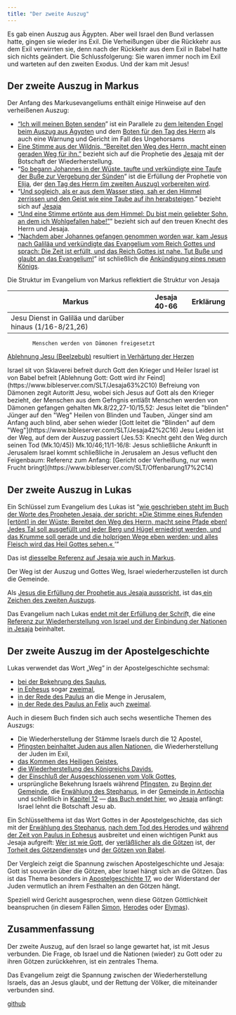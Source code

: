 ```yaml
---
title: "Der zweite Auszug"
---
```



Es gab einen Auszug aus Ägypten. Aber weil Israel den Bund verlassen hatte, gingen sie wieder ins Exil. Die Verheißungen über die Rückkehr aus dem Exil verwirrten sie, denn nach der Rückkehr aus dem Exil in Babel hatte sich nichts geändert. Die Schlussfolgerung: Sie waren immer noch im Exil und warteten auf den zweiten Exodus. Und der kam mit Jesus!


## Der zweite Auszug in Markus

<a name="f526"></a>
Der Anfang des Markusevangeliums enthält einige Hinweise auf den verheißenen Auszug:

- [“Ich will meinen Boten senden](https://www.bibleserver.com/SLT/Markus1%2C2)” ist ein Parallele zu [dem leitenden Engel beim Auszug aus Ägypten](https://www.bibleserver.com/SLT/2.Mose23%2C20) und dem [Boten für den Tag des Herrn](https://www.bibleserver.com/SLT/Maleachi3%2C1) als auch eine Warnung und Gericht im Fall des Ungehorsams
- [Eine Stimme aus der Wildnis, “Bereitet den Weg des Herrn, macht einen geraden Weg für ihn.”](https://www.bibleserver.com/SLT/Jesaja40%2C3) bezieht sich auf die Prophetie des [Jesaja](https://www.bibleserver.com/SLT/Jesaja40%2C3) mit der Botschaft der Wiederherstellung.
- “[So begann Johannes in der Wüste, taufte und verkündigte eine Taufe der Buße zur Vergebung der Sünden](https://www.bibleserver.com/SLT/Markus1%2C4)” ist die Erfüllung der Prophetie von [Elija](https://www.bibleserver.com/SLT/Matth%C3%A4us11%2C13-14), der [den Tag des Herrn (im zweiten Auszug) vorbereiten wird](https://www.bibleserver.com/SLT/Maleachi3%2C5).
- “[Und sogleich, als er aus dem Wasser stieg, sah er den Himmel zerrissen und den Geist wie eine Taube auf ihn herabsteigen](https://www.bibleserver.com/SLT/Markus1%2C10).” bezieht sich auf [Jesaja](https://www.bibleserver.com/SLT/Jesaja63%2C11-19)
- [“Und eine Stimme ertönte aus dem Himmel: Du bist mein geliebter Sohn, an dem ich Wohlgefallen habe!”](https://www.bibleserver.com/SLT/Markus1%2C11)” bezieht sich auf den treuen Knecht des Herrn und Jesaja.
- [“Nachdem aber Johannes gefangen genommen worden war, kam Jesus nach Galiläa und verkündigte das Evangelium vom Reich Gottes und sprach: Die Zeit ist erfüllt, und das Reich Gottes ist nahe. Tut Buße und glaubt an das Evangelium!](https://www.bibleserver.com/SLT/Markus1%2C14-15)” ist schließlich die [Ankündigung eines neuen Königs](https://www.bibleserver.com/SLT/Jesaja52%2C7).

<p>Die Struktur im Evangelium von Markus reflektiert die Struktur von Jesaja</p>


| Markus | Jesaja 40-66 | Erklärung |
|--------|--------------|-----------|
| Jesu Dienst in Galiläa und darüber hinaus (1/16-8/21,26) |
			Menschen werden von Dämonen freigesetzt
[Ablehnung Jesu (Beelzebub)](https://www.bibleserver.com/SLT/Markus3%2C22-30) resultiert [in Verhärtung der Herzen](https://www.bibleserver.com/SLT/Markus4%2C11-13)

<td style="width:30%;">Israel sit von Sklaverei befreit durch Gott den Krieger und Heiler</td>
			Israel ist von Babel befreit
[Ablehnung Gott: Gott wird ihr Feind](https://www.bibleserver.com/SLT/Jesaja63%2C10)
<td style="width:30%;">Befreiung von Dämonen zegit Autoritt Jesu, wobei sich Jesus auf Gott als den Krieger bezieht, der Menschen aus dem Gefngnis entläßt</td>
			Menschen werden von Dämonen gefangen gehalten

<tr>
<td>Mk.8/22,27-10/15,52: Jesus leitet die "blinden" Jünger auf den "Weg"</td></tr>
			Heilen von Blinden und Tauben, Jünger sind am Anfang auch blind, aber sehen wieder
<td>[Gott leitet die "Blinden" auf dem "Weg"](https://www.bibleserver.com/SLT/Jesaja42%2C16)</td>
<td>Jesu Leiden ist der Weg, auf dem der Auszug passiert (Jes.53: Knecht geht den Weg durch seinen Tod (Mk.10/45))</td>
<tr>
<td>Mk.10/46;11/1-16/8: Jesus schließliche Ankunft in Jerusalem</td>
<td>Israel kommt schließliche in Jerusalem an</td>
<td>Jesus veflucht den Feigenbaum: Referenz zum Anfang: [Gericht oder Verheißung, nur wenn Frucht bringt](https://www.bibleserver.com/SLT/Offenbarung17%2C14)</td>
</tr>


## Der zweite Auszug in Lukas

<a name="f2e1"></a>
Ein Schlüssel zum Evangelium des Lukas ist “[wie geschrieben steht im Buch der Worte des Propheten Jesaja, der spricht: »Die Stimme eines Rufenden [ertönt] in der Wüste: Bereitet den Weg des Herrn, macht seine Pfade eben! Jedes Tal soll ausgefüllt und jeder Berg und Hügel erniedrigt werden, und das Krumme soll gerade und die holprigen Wege eben werden; und alles Fleisch wird das Heil Gottes sehen.« ](https://www.bibleserver.com/SLT/Lukas3%2C4-6)’”

Das ist [diesselbe Referenz auf Jesaja wie auch in Markus](https://www.bibleserver.com/SLT/Jesaja40%2C2-3).

Der Weg ist der Auszug und Gottes Weg, Israel wiederherzustellen ist durch die Gemeinde.

Als [Jesus die Erfüllung der Prophetie aus Jesaja ausspricht,](https://www.bibleserver.com/SLT/Lukas4%2C16-30) ist das[ ein Zeichen des zweiten Auszugs](https://www.bibleserver.com/SLT/Jesaja61%2C1-2).

Das Evangelium nach Lukas [endet mit der Erfüllung der Schrif](https://www.bibleserver.com/SLT/Lukas24%2C44-49)t, die eine [Referenz zur Wiederherstellung von Israel und der Einbindung der Nationen in Jesaja](https://www.bibleserver.com/SLT/Jesaja49%2C6) beinhaltet.


## Der zweite Auszug im der Apostelgeschichte

<a name="b683"></a>
Lukas verwendet das Wort „Weg” in der Apostelgeschichte sechsmal:

- [bei der Bekehrung des Saulus](https://www.bibleserver.com/SLT/Apostelgeschichte9%2C2),
- [in Ephesus](https://www.bibleserver.com/SLT/Apostelgeschichte19%2C9) sogar [zweimal](https://www.bibleserver.com/SLT/Apostelgeschichte19%2C23),
- [in der Rede des Paulus](https://www.bibleserver.com/SLT/Apostelgeschichte22%2C4) an die Menge in Jerusalem,
- [in der Rede des Paulus an Felix](https://www.bibleserver.com/SLT/Apostelgeschichte24%2C14) auch [zweimal](https://www.bibleserver.com/SLT/Apostelgeschichte24%2C22).


Auch in diesem Buch finden sich auch sechs wesentliche Themen des Auszugs:

- Die Wiederherstellung der Stämme Israels durch die 12 Apostel,
- [Pfingsten beinhaltet Juden aus allen Nationen](https://www.bibleserver.com/SLT/Apostelgeschichte2%2C5), die Wiederherstellung der Juden im Exil,
- [das Kommen des Heiligen Geistes](https://www.bibleserver.com/SLT/Apostelgeschichte2),
- [die Wiederherstellung des Königreichs Davids](https://www.bibleserver.com/SLT/Apostelgeschichte15%2C13-18),
- [der Einschluß der Ausgeschlossenen vom Volk Gottes](https://www.bibleserver.com/SLT/Apostelgeschichte8%2C28-38),
- ursprüngliche Bekehrung Israels während [Pfingsten](https://www.bibleserver.com/SLT/Apostelgeschichte2%2C41-47), zu [Beginn der Gemeinde](https://www.bibleserver.com/SLT/Apostelgeschichte5%2C14), die [Erwählung des Stephanus](https://www.bibleserver.com/SLT/Apostelgeschichte6%2C1-7), in der [Gemeinde in Antiochia ](https://www.bibleserver.com/SLT/Apostelgeschichte11%2C24)und schließlich in [Kapitel 12](https://www.bibleserver.com/SLT/Apostelgeschichte12) — [das Buch endet hier](https://www.bibleserver.com/SLT/Apostelgeschichte28%2C26-27), wo [Jesaja](https://www.bibleserver.com/SLT/Jesaja6%2C9-10) anfängt: Israel lehnt die Botschaft Jesu ab.


Ein Schlüsselthema ist das Wort Gottes in der Apostelgeschichte, das sich mit der [Erwählung des Stephanus](https://www.bibleserver.com/SLT/Apostelgeschichte6%2C7), [nach dem Tod des Herodes ](https://www.bibleserver.com/SLT/Apostelgeschichte12%2C24)und [während der Zeit von Paulus in Ephesus](https://www.bibleserver.com/SLT/Apostelgeschichte19%2C20) ausbreitet und einen wichtigen Punkt aus Jesaja aufgreift: [Wer ist wie Gott](https://www.bibleserver.com/SLT/Jesaja40%2C18-24), der [verläßlicher als die Götzen](https://www.bibleserver.com/SLT/Jesaja41%2C4-10) ist, der [Torheit des Götzendienste](https://www.bibleserver.com/SLT/Jesaja41%2C4-10)s und [der Götzen von Babel](https://www.bibleserver.com/SLT/Jesaja46%2C1-13).

Der Vergleich zeigt die Spannung zwischen Apostelgeschichte und Jesaja: Gott ist souverän über die Götzen, aber Israel hängt sich an die Götzen. Das ist das Thema besonders in [Apostelgeschichte 17](https://www.bibleserver.com/SLT/Apostelgeschichte17), wo der Widerstand der Juden vermutlich an ihrem Festhalten an den Götzen hängt.

Speziell wird Gericht ausgesprochen, wenn diese Götzen Göttlichkeit beanspruchen (in diesem Fällen [Simon](https://www.bibleserver.com/SLT/Apostelgeschichte8%2C4-24), [Herodes](https://www.bibleserver.com/SLT/Apostelgeschichte12%2C20-23) oder [Elymas](https://www.bibleserver.com/SLT/Apostelgeschichte13%2C10-11)).


## Zusammenfassung

<a name="135c"></a>
Der zweite Auszug, auf den Israel so lange gewartet hat, ist mit Jesus verbunden. Die Frage, ob Israel und die Nationen (wieder) zu Gott oder zu ihren Götzen zurückkehren, ist ein zentrales Thema.

Das Evangelium zeigt die Spannung zwischen der Wiederherstellung Israels, das an Jesus glaubt, und der Rettung der Völker, die miteinander verbunden sind.




[github](https://github.com/revelation-today/revelation-today/blob/main/exampleSite/content/docs/background/israel/expl/the-second-exodus.de.md)
